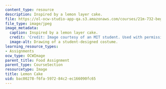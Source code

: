 ```yaml
---
content_type: resource
description: Inspired by a lemon layer cake.
file: https://ol-ocw-studio-app-qa.s3.amazonaws.com/courses/21m-732-beginning-costume-design-and-construction-fall-2008/bac00278f6fa597284c2ec166090fc65_lemoncake.jpg
file_type: image/jpeg
image_metadata:
  caption: Inspired by a lemon layer cake.
  credit: 'Credit: Image courtesy of an MIT student. Used with permission.'
  image-alt: Drawing of a student-designed costume.
learning_resource_types:
- Assignments
ocw_type: OCWImage
parent_title: Food Assignment
parent_type: CourseSection
resourcetype: Image
title: Lemon Cake
uid: bac00278-f6fa-5972-84c2-ec166090fc65
---
```


